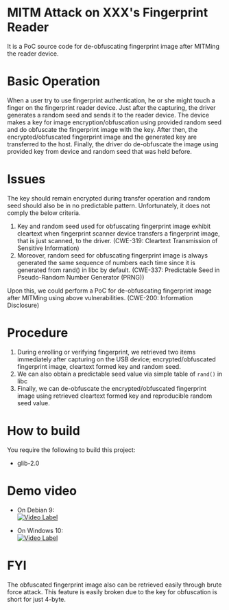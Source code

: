 # MITM Attack on XXX's Fingerprint Reader
It is a PoC source code for de-obfuscating fingerprint image after MITMing the reader device.

# Basic Operation
When a user try to use fingerprint authentication, he or she might touch a finger on the fingerprint reader device.
Just after the capturing, the driver generates a random seed and sends it to the reader device.
The device makes a key for image encryption/obfuscation using provided random seed and do obfuscate the fingerprint image with the key.
After then, the encrypted/obfuscated fingerprint image and the generated key are transferred to the host.
Finally, the driver do de-obfuscate the image using provided key from device and random seed that was held before.

# Issues
The key should remain encrypted during transfer operation and random seed should also be in no predictable pattern.
Unfortunately, it does not comply the below criteria.

1. Key and random seed used for obfuscating fingerprint image exhibit cleartext when fingerprint scanner device transfers a fingerprint image, that is just scanned, to the driver. (CWE-319: Cleartext Transmission of Sensitive Information)  
2. Moreover, random seed for obfuscating fingerprint image is always generated the same sequence of numbers each time since it is generated from rand() in libc by default. (CWE-337: Predictable Seed in Pseudo-Random Number Generator (PRNG))

Upon this, we could perform a PoC for de-obfuscating fingerprint image after MITMing using above vulnerabilities. (CWE-200: Information Disclosure)

# Procedure
1. During enrolling or verifying fingerprint, we retrieved two items immediately after capturing on the USB device; encrypted/obfuscated fingerprint image, cleartext formed key and random seed.
2. We can also obtain a predictable seed value via simple table of `rand()` in libc
3. Finally, we can de-obfuscate the encrypted/obfuscated fingerprint image using retrieved cleartext formed key and reproducible random seed value.

# How to build
You require the following to build this project:
* glib-2.0

# Demo video
* On Debian 9:  
[![Video Label](https://img.youtube.com/vi/Grirez2xeas/0.jpg)](https://youtu.be/Grirez2xeast=0s)

* On Windows 10:   
[![Video Label](https://img.youtube.com/vi/wEXJDyEOatM/0.jpg)](https://youtu.be/wEXJDyEOatM=0s)

# FYI
The obfuscated fingerprint image also can be retrieved easily through brute force attack.
This feature is easily broken due to the key for obfuscation is short for just 4-byte.

